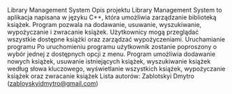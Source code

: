 Library Management System
Opis projektu
Library Management System to aplikacja napisana w języku C++, która umożliwia zarządzanie biblioteką książek. Program pozwala na dodawanie, usuwanie, wyszukiwanie, wypożyczanie i zwracanie książek. Użytkownicy mogą przeglądać wszystkie dostępne książki oraz zarządzać wypożyczeniami.
Uruchamianie programu
Po uruchomieniu programu użytkownik zostanie poproszony o wybór jednej z dostępnych opcji z menu. Program umożliwia dodawanie nowych książek, usuwanie istniejących książek, wyszukiwanie książek według słowa kluczowego, wyświetlanie wszystkich książek, wypożyczanie książek oraz zwracanie książek
Lista autorów:
Zablotskyi Dmytro (zabloyskyidmytro@gmail.com)
